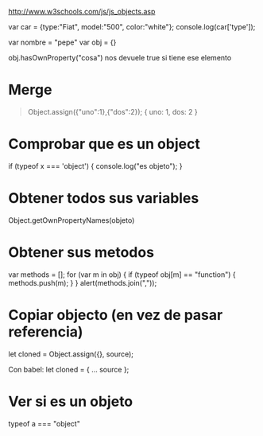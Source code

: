 http://www.w3schools.com/js/js_objects.asp

var car = {type:"Fiat", model:"500", color:"white"};
console.log(car['type']);

var nombre = "pepe"
var obj = {}


obj.hasOwnProperty("cosa")
  nos devuele true si tiene ese elemento

# Merge
> Object.assign({"uno":1},{"dos":2});
{ uno: 1, dos: 2 }

# Comprobar que es un object
if (typeof x === 'object') { console.log("es objeto"); }

# Obtener todos sus variables
Object.getOwnPropertyNames(objeto)


# Obtener sus metodos
var methods = [];
for (var m in obj) {
  if (typeof obj[m] == "function") {
    methods.push(m);
  }
}
alert(methods.join(","));


# Copiar objecto (en vez de pasar referencia)
let cloned = Object.assign({}, source);

Con babel:
let cloned = { ... source };



# Ver si es un objeto
typeof a === "object"
